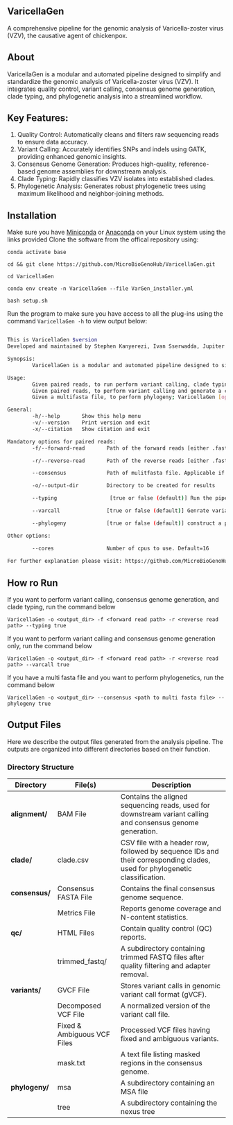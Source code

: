 ## VaricellaGen
A comprehensive pipeline for the genomic analysis of Varicella-zoster virus (VZV), the causative agent of chickenpox.


## About
VaricellaGen is a modular and automated pipeline designed to simplify and standardize the genomic analysis of Varicella-zoster virus (VZV). It integrates quality control, variant calling, consensus genome generation, clade typing, and phylogenetic analysis into a streamlined workflow.


## Key Features:

1. Quality Control: Automatically cleans and filters raw sequencing reads to ensure data accuracy.
2. Variant Calling: Accurately identifies SNPs and indels using GATK, providing enhanced genomic insights.
3. Consensus Genome Generation: Produces high-quality, reference-based genome assemblies for downstream analysis.
4. Clade Typing: Rapidly classifies VZV isolates into established clades.
5. Phylogenetic Analysis: Generates robust phylogenetic trees using maximum likelihood and neighbor-joining methods.

## Installation

Make sure you have [Miniconda](https://conda.io/miniconda.html) or [Anaconda](https://docs.anaconda.com/free/anaconda/install/linux/) on your Linux system using the links provided
Clone the software from the offical repository using: 


`conda activate base`

`cd && git clone https://github.com/MicroBioGenoHub/VaricellaGen.git`

`cd VaricellaGen`

`conda env create -n VaricellaGen --file VarGen_installer.yml`

`bash setup.sh`

Run the program to make sure you have access to all the plug-ins using the command `VaricellaGen -h` to view output below:

```bash

This is VaricellaGen $version
Developed and maintained by Stephen Kanyerezi, Ivan Sserwadda, Jupiter Marina Kabahita, & Gerald Mboowa

Synopsis:
        VaricellaGen is a modular and automated pipeline designed to simplify and standardize the genomic analysis of Varicella-zoster virus (VZV). It integrates quality control, variant calling, consensus genome generation, clade typing, and phylogenetic analysis into a streamlined workflow.

Usage: 
        Given paired reads, to run perform variant calling, clade typing and consensus genome generation; VaricellaGen [options] -f <path of forward read> -r <path of reverse read> -o <output directory to be created> --typing true
        Given paired reads, to perform variant calling and generate a consensus genome without clade typing; VaricellaGen [options] -f <path of forward read> -r <path of reverse read> -o <output directory to be created> --varcall true
        Given a multifasta file, to perform phylogeny; VaricellaGen [options] --consensus <path of multifasta file> --phylogeny true -o <output directory to be created> 

General:
        -h/--help       Show this help menu
        -v/--version    Print version and exit
        -x/--citation   Show citation and exit

Mandatory options for paired reads:
        -f/--forward-read       Path of the forward reads [either .fastq or .fastq.gz]

        -r/--reverse-read       Path of the reverse reads [either .fastq or .fastq.gz]

        --consensus             Path of mulitfasta file. Applicable if you want to perform phylogenetics

        -o/--output-dir         Directory to be created for results

        --typing                 [true or false (default)] Run the pipeline to generate variants, clade typing, and consensus genome.

        --varcall               [true or false (default)] Genrate variants and consensus genome only.

        --phylogeny             [true or false (default)] construct a phylogenetic tree. Applicable only with --consensus option and if --varcall and --typing not set to true

Other options:

        --cores                 Number of cpus to use. Default=16
                     
For further explanation please visit: https://github.com/MicroBioGenoHub/VaricellaGen

```

## How ro Run

If you want to perform variant calling, consensus genome generation, and clade typing, run the command below

```
VaricellaGen -o <output_dir> -f <forward read path> -r <reverse read path> --typing true
```

If you want to perform variant calling and consensus genome generation only, run the command below

```
VaricellaGen -o <output_dir> -f <forward read path> -r <reverse read path> --varcall true
```

If you have a multi fasta file and you want to perform phylogenetics, run the command below

```
VaricellaGen -o <output_dir> --consensus <path to multi fasta file> --phylogeny true
```

## Output Files

Here we describe the output files generated from the analysis pipeline. The outputs are organized into different directories based on their function.

### Directory Structure

| Directory      | File(s)               | Description |
|--------------|----------------------|-------------|
| **alignment/**  | BAM File | Contains the aligned sequencing reads, used for downstream variant calling and consensus genome generation. |
| **clade/**  | clade.csv | CSV file with a header row, followed by sequence IDs and their corresponding clades, used for phylogenetic classification. |
| **consensus/**  | Consensus FASTA File | Contains the final consensus genome sequence. |
|              | Metrics File | Reports genome coverage and N-content statistics. |
| **qc/**  | HTML Files | Contain quality control (QC) reports. |
|              | trimmed_fastq/ | A subdirectory containing trimmed FASTQ files after quality filtering and adapter removal. |
| **variants/**  | GVCF File | Stores variant calls in genomic variant call format (gVCF). |
|              | Decomposed VCF File | A normalized version of the variant call file. |
|              | Fixed & Ambiguous VCF Files | Processed VCF files having fixed and ambiguous variants. |
|              | mask.txt | A text file listing masked regions in the consensus genome. |
| **phylogeny/**  | msa | A subdirectory containing an MSA file |
|                 | tree | A subdirectory containing the nexus tree |

